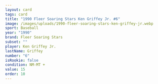 ```yaml
---
layout: card
tags: card
title: "1990 Fleer Soaring Stars Ken Griffey Jr. #6"
image: /images/uploads/1990-fleer-soaring-stars-ken-griffey-jr.webp
sport: Baseball
year: "1990"
brand: Fleer Soaring Stars
subset: ""
player: Ken Griffey Jr.
lastName: Griffey
number: "6"
isRookie: false
condition: NM-MT +
value: 15
order: 10
---
```

